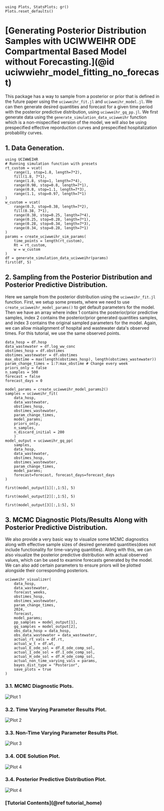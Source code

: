 ```@setup tutorial
using Plots, StatsPlots; gr()
Plots.reset_defaults()

```

# [Generating Posterior Distribution Samples with UCIWWEIHR ODE Compartmental Based Model without Forecasting.](@id uciwwiehr_model_fitting_no_forecast)

This package has a way to sample from a posterior or prior that is defined in the future paper using the `uciwweihr_fit.jl` and `uciwweihr_model.jl`.  We can then generate desired quantities and forecast for a given time period with the posterior predictive distribution, using `uciwweihr_gq_pp.jl`.  We first generate data using the `generate_simulation_data_uciwweihr` function which is a non-mispecified version of the model, we will also be using prespecified effective reporduction curves and prespecified hospitalization probability curves.


## 1. Data Generation.

``` @example tutorial
using UCIWWEIHR
# Running simulation function with presets
rt_custom = vcat(
    range(1, stop=1.8, length=7*2),
    fill(1.8, 7*1),
    range(1.8, stop=1, length=7*4),
    range(0.98, stop=0.8, length=7*1),
    range(0.8, stop=1.1, length=7*3),
    range(1.1, stop=0.97, length=7*1)
)
w_custom = vcat(
    range(0.3, stop=0.38, length=7*2),
    fill(0.38, 7*1),
    range(0.38, stop=0.25, length=7*4),
    range(0.25, stop=0.28, length=7*1),
    range(0.28, stop=0.34, length=7*3),
    range(0.34, stop=0.28, length=7*1)
)
params = create_uciwweihr_sim_params(
    time_points = length(rt_custom),
    Rt = rt_custom, 
    w = w_custom
)
df = generate_simulation_data_uciwweihr(params)
first(df, 5)
```

## 2. Sampling from the Posterior Distribution and Posterior Predictive Distribution.

Here we sample from the posterior distribution using the `uciwweihr_fit.jl` function.  First, we setup some presets, where we need to use `create_uciwweihr_model_params()` to get default parameters for the model.  Then we have an array where index 1 contains the posterior/prior predictive samples, index 2 contains the posterior/prior generated quantities samples, and index 3 contains the original sampled parameters for the model.  Again, we can allow misalignment of hospital and wastewater data's observed times.  For this tutorial, we use the same observed points.

``` @example tutorial
data_hosp = df.hosp
data_wastewater = df.log_ww_conc
obstimes_hosp = df.obstimes
obstimes_wastewater = df.obstimes
max_obstime = max(length(obstimes_hosp), length(obstimes_wastewater))
param_change_times = 1:7:max_obstime # Change every week
priors_only = false
n_samples = 500
forecast = false
forecast_days = 0

model_params = create_uciwweihr_model_params2()
samples = uciwweihr_fit(
    data_hosp,
    data_wastewater,
    obstimes_hosp,
    obstimes_wastewater,
    param_change_times,
    model_params;
    priors_only,
    n_samples,
    n_discard_initial = 200
    )
model_output = uciwweihr_gq_pp(
    samples,
    data_hosp,
    data_wastewater,
    obstimes_hosp,
    obstimes_wastewater,
    param_change_times,
    model_params;
    forecast=forecast, forecast_days=forecast_days
)

first(model_output[1][:,1:5], 5)
```

``` @example tutorial
first(model_output[2][:,1:5], 5)
```

``` @example tutorial
first(model_output[3][:,1:5], 5)
```

## 3. MCMC Diagnostic Plots/Results Along with Posterior Predictive Distribution.

We also provide a very basic way to visualize some MCMC diagnostics along with effective sample sizes of desired generated quantities(does not include functionality for time-varying quantities).  Along with this, we can also visualize the posterior predictive distribution with actual observed values, which can be used to examine forecasts generated by the model.  We can also add certain parameters to ensure priors will be plotted alongside their corresponding posteriors.

```@example tutorial
uciwweihr_visualizer(
    data_hosp, 
    data_wastewater,
    forecast_weeks,
    obstimes_hosp,
    obstimes_wastewater,
    param_change_times,
    2024,
    forecast,
    model_params;
    pp_samples = model_output[1],
    gq_samples = model_output[2],
    obs_data_hosp = data_hosp,
    obs_data_wastewater = data_wastewater, 
    actual_rt_vals = df.rt, 
    actual_w_t = df.wt, 
    actual_E_ode_sol = df.E_ode_comp_sol,
    actual_I_ode_sol = df.I_ode_comp_sol,
    actual_H_ode_sol = df.H_ode_comp_sol,
    actual_non_time_varying_vals = params,
    bayes_dist_type = "Posterior",
    save_plots = true
)
```

### 3.1. MCMC Diagnostic Plots.

![Plot 1](plots/mcmc_diagnosis_plots.png)

### 3.2. Time Varying Parameter Results Plot.

![Plot 2](plots/mcmc_time_varying_parameter_plots.png)

### 3.3. Non-Time Varying Parameter Results Plot.
![Plot 3](plots/mcmc_nontime_varying_parameter_plots.png)

### 3.4. ODE Solution Plot.
![Plot 4](plots/mcmc_ode_solution_plots.png)

### 3.4. Posterior Predictive Distribution Plot.

![Plot 4](plots/mcmc_pred_parameter_plots.png)


### [Tutorial Contents](@ref tutorial_home)